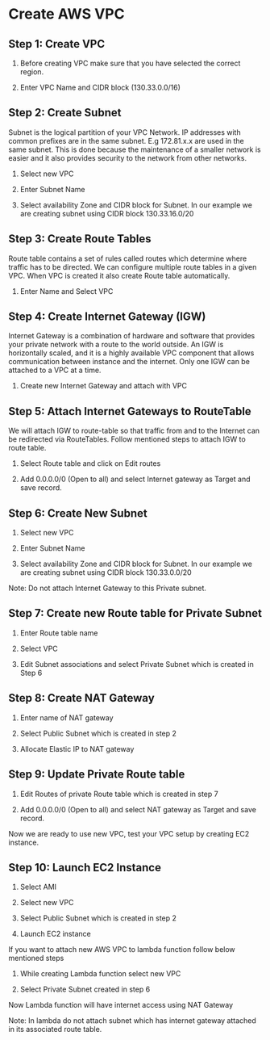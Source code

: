 # Create AWS VPC

## Step 1: Create VPC
1. Before creating VPC make sure that you have selected the correct region.

2. Enter VPC Name and CIDR block (130.33.0.0/16)

## Step 2: Create Subnet
Subnet is the logical partition of your VPC Network. IP addresses with common prefixes are in the same subnet. E.g 172.81.x.x are used in the same subnet. This is done because the maintenance of a smaller network is easier and it also provides security to the network from other networks.

1. Select new VPC

2. Enter Subnet Name

3. Select availability Zone and CIDR block for Subnet. In our example we are creating subnet using CIDR block 130.33.16.0/20

## Step 3: Create Route Tables
Route table contains a set of rules called routes which determine where traffic has to be directed. We can configure multiple route tables in a given VPC. When VPC is created it also create Route table automatically.

1. Enter Name and Select VPC

## Step 4: Create Internet Gateway (IGW)
Internet Gateway is a combination of hardware and software that provides your private network with a route to the world outside. An IGW is horizontally scaled, and it is a highly available VPC component that allows communication between instance and the internet. Only one IGW can be attached to a VPC at a time.

1. Create new Internet Gateway and attach with VPC

## Step 5: Attach Internet Gateways to RouteTable
We will attach IGW to route-table so that traffic from and to the Internet can be redirected via RouteTables. Follow mentioned steps to attach IGW to route table.

1. Select Route table and click on Edit routes

2. Add 0.0.0.0/0 (Open to all) and select Internet gateway as Target and save record.

## Step 6: Create New Subnet
1. Select new VPC

2. Enter Subnet Name

3. Select availability Zone and CIDR block for Subnet. In our example we are creating subnet using CIDR block 130.33.0.0/20

Note: Do not attach Internet Gateway to this Private subnet.

## Step 7: Create new Route table for Private Subnet
1. Enter Route table name

2. Select VPC

3. Edit Subnet associations and select Private Subnet which is created in Step 6

## Step 8: Create NAT Gateway
1. Enter name of NAT gateway

2. Select Public Subnet which is created in step 2

3. Allocate Elastic IP to NAT gateway

## Step 9: Update Private Route table
1. Edit Routes of private Route table which is created in step 7

2. Add 0.0.0.0/0 (Open to all) and select NAT gateway as Target and save record.

Now we are ready to use new VPC, test your VPC setup by creating EC2 instance.

## Step 10: Launch EC2 Instance
1. Select AMI

2. Select new VPC

3. Select Public Subnet which is created in step 2

4. Launch EC2 instance

If you want to attach new AWS VPC to lambda function follow below mentioned steps

1. While creating Lambda function select new VPC

2. Select Private Subnet created in step 6

Now Lambda function will have internet access using NAT Gateway

Note: In lambda do not attach subnet which has internet gateway attached in its associated route table.